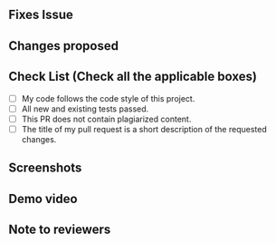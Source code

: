 <!-- If your PR fixes an open issue, use `Closes #999` to link your PR with the issue. #999 stands for the issue number you are fixing -->

## Fixes Issue

<!-- Please provide the issue number that you have resolved.  -->

<!-- Example: Fixes Issue #234 -->

## Changes proposed

<!-- List all the proposed changes in your PR -->

<!-- Mark all the applicable boxes. To mark the box as done follow the following conventions -->
<!--
[x] - Correct; marked as done
[X] - Correct; marked as done

[ ] - Not correct; marked as **not** done
-->

## Check List (Check all the applicable boxes) <!-- Follow the above conventions to check the box -->

- [ ] My code follows the code style of this project.
- [ ] All new and existing tests passed.
- [ ] This PR does not contain plagiarized content.
- [ ] The title of my pull request is a short description of the requested changes.

## Screenshots

<!-- Add all the screenshots which support your changes -->

## Demo video

<!-- Add the demo video which support your changes -->

## Note to reviewers

<!-- Add notes to reviewers if applicable -->